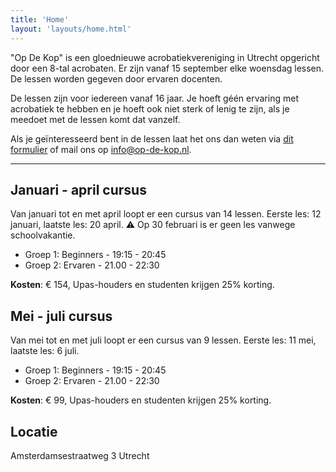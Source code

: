 ```yaml
---
title: 'Home'
layout: 'layouts/home.html'  
---
```


"Op De Kop" is een gloednieuwe acrobatiekvereniging in Utrecht opgericht door een
8-tal acrobaten. Er zijn vanaf 15 september elke woensdag lessen. De lessen
worden gegeven door ervaren docenten.

De lessen zijn voor iedereen vanaf 16 jaar. Je hoeft géén ervaring met
acrobatiek te hebben en je hoeft ook niet sterk of lenig te zijn, als je meedoet
met de lessen komt dat vanzelf.

Als je geïnteresseerd bent in de lessen laat het ons dan weten via
[dit formulier](https://forms.gle/N7qFKKCv9d9PnFgh7) of mail ons op
info@op-de-kop.nl.

---

## Januari - april cursus

Van januari tot en met april loopt er een cursus van 14 lessen. Eerste les: 12
januari, laatste les: 20 april. ⚠️ Op 30 februari is er geen les vanwege schoolvakantie.

- Groep 1: Beginners - 19:15 - 20:45
- Groep 2: Ervaren - 21.00 - 22:30

**Kosten**: € 154, Upas-houders en studenten krijgen 25% korting.

## Mei - juli cursus

Van mei tot en met juli loopt er een cursus van 9 lessen. Eerste les: 11 mei,
laatste les: 6 juli.

- Groep 1: Beginners - 19:15 - 20:45
- Groep 2: Ervaren - 21.00 - 22:30

**Kosten**: € 99, Upas-houders en studenten krijgen 25% korting.

## Locatie

Amsterdamsestraatweg 3 Utrecht
